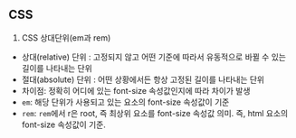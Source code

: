 ## CSS

1. CSS 상대단위(em과 rem)

- 상대(relative) 단위 : 고정되지 않고 어떤 기준에 따라서 유동적으로 바뀔 수 있는 길이를 나타내는 단위
- 절대(absolute) 단위 : 어떤 상황에서든 항상 고정된 길이를 나타내는 단위
- 차이점: 정확히 어디에 있는 font-size 속성값인지에 따라 차이가 발생
- `em`: 해당 단위가 사용되고 있는 요소의 font-size 속성값이 기준
- `rem`: `rem`에서 r은 root, 즉 최상위 요소를 font-size 속성값 의미. 즉, html 요소의 font-size 속성값이 기준.
